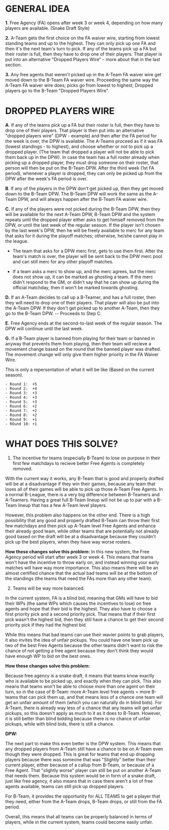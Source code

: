 **GENERAL IDEA**
===================================================================================================================================================================================

**1**. Free Agency (FA) opens after week 3 or week 4, depending on how many players are available. (Snake Draft Style)

**2.** A-Team gets the first choice on the FA waiver wire, starting from lowest standing teams and up to the highest. They can only pick up one FA and then it's the next team's turn to pick. If any of the teams pick up a FA but their roster is full, then they have to drop one of their players. That player is put into an alternative "Dropped Players Wire" - more about that in the last section.

**3.** Any free agents that weren't picked up in the A-Team FA waiver wire get moved down to the B-Team FA waiver wire. Proceeding the same way the A-Team FA waiver wire does; picks go from lowest to highest; Dropped players go to the B-Team "Dropped Players Wire".



**DROPPED PLAYERS WIRE**
===================================================================================================================================================================================


**A**.   If any of the teams pick up a FA but their roster is full, then they have to drop one of their players. That player is then 
     put into an alternative "dropped players wire" (DPW - example) and then after the FA period for the week is over, the DPW is available. 
     The A-Teams proceed as if it was FA (lowest standings - to highest), and choose whether or not to pick up a dropped player.
     (The team that dropped a player will not be able to pick them back up in the DPW). In case the team has a full 
     roster already when picking up a dropped player, they must drop someone on their roster, that person will then be put on the B-Team DPW.
     After the third week (1st FA period), whenever a player is dropped, they can only be picked up from the DPW after the week's FA period is over.

**B**.   If any of the players in the DPW don't get picked up, then they get moved down to the B-Team DPW. 
     The B-Team DPW will work the same as the A-Team DPW, and will always happen after the B-Team FA waiver wire.

**C.**   If any of the players were not picked during the B-Team DPW, then they will be available for the next A-Team DPW, B-Team DPW and the system repeats until the dropped player either asks to get himself removed from the DPW, or until the last week of the regular season. If the player isn't chosen by the last week's DPW, then he will be freely available to merc for any team that asks for it during the playoff matches; otherwise, he/she cannot play in the league.
     
  - The team that asks for a DPW merc first, gets to use them first. After the team's match is over, the player will be sent back to the DPW merc pool and can still merc            for any other playoff matches.

  - If a team asks a merc to show up, and the merc agrees, but the merc does not show up, it can be marked as ghosting a team. If the merc didn't respond to the GM, or  didn't say that he can show up during the official matchday, then it won't be marked towards ghosting. 

**D.**   If an A-Team decides to call up a B-Teamer, and has a full roster, then they will need to drop one of their players. That player will also be put into the A-Team DPW. If they don't get picked up to another A-Team, then they go to the B-Team DPW. -- Proceeds to Step C.

**E.**   Free Agency ends at the second-to-last week of the regular season. The DPW will continue until the last week.

**G.**   If a B-Team player is banned from playing for their team or banned in anyway that prevents them from playing, then their team will recieve a movement change based on the round that the banned player was drafted. The movement change will only give them higher priority in the FA Waiver Wire.

This is only a repersentation of what it will be like (Based on the current season). 

    - Round 1:  +5 
    - Round 2:  +4
    - Round 3:  +3
    - Round 4:  +3
    - Round 5:  +3
    - Round 6:  +2
    - Round 7:  +2
    - Round 8:  +2
    - Round 9:  +1
    - ROund 10: +1


**WHAT DOES THIS SOLVE?**
===================================================================================================================================================================================

1. The incentive for teams (especially B-Team) to lose on purpose in their first few matchdays to recieve better Free Agents is completely removed.

With the current way it works, any B-Team that is good and properly drafted will be at a disadvantage if they win their games, because any team that loses all of their games will be able to pick up those A-Team Free Agents. In a normal B-League, there is a very big difference between B-Teamers and A-Teamers. Having a great full B-Team lineup will not be up to par with a B-Team lineup that has a few A-Team level players. 

However, this problem also happens on the other end. There is a high possibility that any good and properly drafted B-Team can throw their first few matchdays and then pick up A-Team level Free Agents and enhance their already good team, while other teams that are potentially not already good based on the draft will be at a disadvantage because they couldn't pick up the best players, when they have way worse rosters.

**How these changes solve this problem:** 
In this new system, the Free Agency period will start after week 3 or week 4. This means that teams won't have the incentive to throw early on, and instead winning your early matches will have way more importance. This also means there will be an almost certified chance that the actual bad teams will be at the bottom of the standings (the teams that need the FAs more than any other team). 

2. Teams will be way more balanced. 

In the current system, FA is a blind bid, meaning that GMs will have to bid their WPs (the same WPs which causes the incentives to lose) on free agents and hope that their bid is the highest. They also have to choose a first priority pick and a second priority pick. That means that if their first pick wasn't the highest bid, then they still have a chance to get their second priority pick if they had the highest bid. 

While this means that bad teams can use their wavier points to grab players, it also invites the idea of unfair pickups. You could have one team pick up two of the best Free Agents because the other teams didn't want to risk the chance of not getting a free agent because they don't think they would have enough WP to bid on the best ones. 

**How these changes solve this problem:**

Because free agency is a snake draft, it means that teams know exactly who is available to be picked up, and exactly when they can pick. This also means that teams won't be able to choose more than one agent on their turn, so in the case of B-Team: more A-Team level free agents = more B-teams that can pick them up, and that means less of a chance one team will get an unfair amount of them (which you can naturally do in blind bids). 
For A-Team, there is already way less of a chance that any teams will get unfair pickups, so this doesn't apply as much to it as it does to B-Team. However, it is still better than blind bidding because there is no chance of unfair pickups, while with blind bids, there is still a chance.

**DPW:**

The next part to make this even better is the DPW system. This means that any dropped players from A-Team still have a chance to be on A-Team even though they were dropped. This is great for teams that end up dropping players because there was someone that was "Slightly" better than their current player, either because of a callup from B-Team, or because of a Free Agent. That "slightly worse" player can still be put on another A-Team that needs them. Because this system would be in form of a snake draft, just like free agency, it also means that in case there aren't a lot of free agents available, teams can still pick up dropped players. 

For B-Team, it provides the opportunity for ALL TEAMS to get a player that they need, either from the A-Team drops, B-Team drops, or still from the FA period.

Overall, this means that all teams can be properly balanced in terms of players, while in the current system, teams could become easily unfair. 
